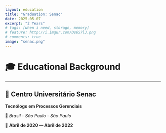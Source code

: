 ```yaml
---
layout: education
title: "Graduation: Senac"
date: 2025-05-07
excerpt: "2 Years"
# tags: [when i need, storage, memory]
# feature: http://i.imgur.com/Ds6S7lJ.png
# comments: true
image: "senac.png"
---
```


# 🎓 Educational Background

---

## 💼 Centro Universitário Senac
**Tecnólogo em Processos Gerenciais**

📍 *Brasil - São Paulo - São Paulo*

📅 **Abril de 2020 — Abril de 2022**